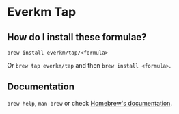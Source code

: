 # Everkm Tap

## How do I install these formulae?

`brew install everkm/tap/<formula>`

Or `brew tap everkm/tap` and then `brew install <formula>`.

## Documentation

`brew help`, `man brew` or check [Homebrew's documentation](https://docs.brew.sh).

